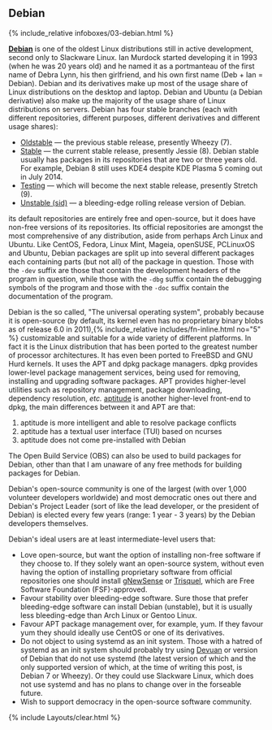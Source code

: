 ## Debian
{% include_relative infoboxes/03-debian.html %}

[**Debian**](https://www.debian.org/) is one of the oldest Linux distributions still in active development, second only to Slackware Linux. Ian Murdock started developing it in 1993 (when he was 20 years old) and he named it as a portmanteau of the first name of Debra Lynn, his then girlfriend, and his own first name (Deb + Ian = Debian). Debian and its derivatives make up most of the usage share of Linux distributions on the desktop and laptop. Debian and Ubuntu (a Debian derivative) also make up the majority of the usage share of Linux distributions on servers. Debian has four stable branches (each with different repositories, different purposes, different derivatives and different usage shares):

* [Oldstable](https://wiki.debian.org/DebianOldStable) &mdash; the previous stable release, presently Wheezy (7).
* [Stable](https://wiki.debian.org/DebianStable) &mdash; the current stable release, presently Jessie (8). Debian stable usually has packages in its repositories that are two or three years old. For example, Debian 8 still uses KDE4 despite KDE Plasma 5 coming out in July 2014.
* [Testing](https://wiki.debian.org/DebianTesting) &mdash; which will become the next stable release, presently Stretch (9).
* [Unstable (sid)](https://wiki.debian.org/DebianUnstable) &mdash; a bleeding-edge rolling release version of Debian.

its default repositories are entirely free and open-source, but it does have non-free versions of its repositories. Its official repositories are amongst the most comprehensive of any distribution, aside from perhaps Arch Linux and Ubuntu. Like CentOS, Fedora, Linux Mint, Mageia, openSUSE, PCLinuxOS and Ubuntu, Debian packages are split up into several different packages each containing parts (but not all) of the package in question. Those with the `-dev` suffix are those that contain the development headers of the program in question, while those with the `-dbg` suffix contain the debugging symbols of the program and those with the `-doc` suffix contain the documentation of the program.

Debian is the so called, "The universal operating system", probably because it is open-source (by default, its kernel even has no proprietary binary blobs as of release 6.0 in 2011),{% include_relative includes/fn-inline.html no="5" %} customizable and suitable for a wide variety of different platforms. In fact it is the Linux distribution that has been ported to the greatest number of processor architectures. It has even been ported to FreeBSD and GNU Hurd kernels. It uses the APT and dpkg package managers. dpkg provides lower-level package management services, being used for removing, installing and upgrading software packages. APT provides higher-level utilities such as repository management, package downloading, dependency resolution, *etc.* [aptitude](https://en.wikipedia.org/wiki/Aptitude_(software)) is another higher-level front-end to dpkg, the main differences between it and APT are that:
1. aptitude is more intelligent and able to resolve package conflicts
2. aptitude has a textual user interface (TUI) based on ncurses
3. aptitude does not come pre-installed with Debian

The Open Build Service (OBS) can also be used to build packages for Debian, other than that I am unaware of any free methods for building packages for Debian.

Debian's open-source community is one of the largest (with over 1,000 volunteer developers worldwide) and most democratic ones out there and Debian's Project Leader (sort of like the lead developer, or the president of Debian) is elected every few years (range: 1 year - 3 years) by the Debian developers themselves.

Debian's ideal users are at least intermediate-level users that:
* Love open-source, but want the option of installing non-free software if they choose to. If they solely want an open-source system, without even having the option of installing proprietary software from official repositories one should install [gNewSense](https://en.wikipedia.org/wiki/GNewSense) or [Trisquel](https://en.wikipedia.org/wiki/Trisquel), which are Free Software Foundation (FSF)-approved.
* Favour stability over bleeding-edge software. Sure those that prefer bleeding-edge software can install Debian (unstable), but it is usually less bleeding-edge than Arch Linux or Gentoo Linux.
* Favour APT package management over, for example, yum. If they favour yum they should ideally use CentOS or one of its derivatives.
* Do not object to using systemd as an init system. Those with a hatred of systemd as an init system should probably try using [Devuan](https://en.wikipedia.org/wiki/Devuan) or version of Debian that do not use systemd (the latest version of which and the only supported version of which, at the time of writing this post, is Debian 7 or Wheezy). Or they could use Slackware Linux, which does not use systemd and has no plans to change over in the forseable future.
* Wish to support democracy in the open-source software community.

{% include Layouts/clear.html %}
